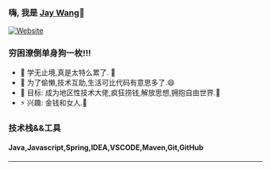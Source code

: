 ### 嗨, 我是  [Jay Wang][website]🤞

[![Website](https://img.shields.io/website?label=jaywangcc.com&style=for-the-badge&url=http%3A%2F%2Fjaywangcc126112.github.io)](https://jaywangcc126112.github.io)

### 穷困潦倒单身狗一枚!!!

- 🌱 学无止境,真是太特么累了. 🤣
- 👯 为了偷懒,技术互助,生活可比代码有意思多了.😄
- 🥅 目标: 成为地区性技术大佬,疯狂捞钱,解放思想,拥抱自由世界.💸
- ⚡ 兴趣: 金钱和女人.👧

### 技术栈&&工具
#### Java,Javascript,Spring,IDEA,VSCODE,Maven,Git,GitHub

---
[website]: https://jaywangcc126112.github.io
